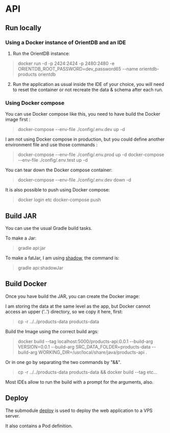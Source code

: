 # API

## Run locally

### Using a Docker instance of OrientDB and an IDE

1. Run the OrientDB instance:

> docker run -d -p 2424:2424 -p 2480:2480 -e ORIENTDB_ROOT_PASSWORD=dev_password65 --name orientdb-products orientdb

2. Run the application as usual inside the IDE of your choice, you will need to reset the container or not recreate the data & schema after each run.

### Using Docker compose

You can use Docker compose like this, you need to have build the Docker image first :

> docker-compose --env-file ./config/.env.dev up -d

I am not using Docker compose in production, but you could define another environment file and use those commands :

> docker-compose --env-file ./config/.env.prod up -d
> docker-compose --env-file ./config/.env.test up -d

You can tear down the Docker compose container:

> docker-compose --env-file ./config/.env.dev down -d

It is also possible to push using Docker compose:

> docker login etc
> docker-compose push

## Build JAR

You can use the usual Gradle build tasks.

To make a Jar:

> gradle api:jar

To make a fatJar, I am using [shadow](https://github.com/johnrengelman/shadow), the command is:

> gradle api:shadowJar

## Build Docker

Once you have build the JAR, you can create the Docker image:

I am storing the data at the same level as the app, but Docker cannot access an upper ('..') directory, so we copy it here, first:

> cp -r ../../products-data products-data

Build the Image using the correct build args:

> docker build --tag localhost:5000/products-api:0.0.1 --build-arg VERSION=0.0.1 --build-arg SRC_DATA_FOLDER=products-data --build-arg WORKING_DIR=/usr/local/share/java/products-api .

Or in one go by separating the two commands by "&&".

> cp -r ../../products-data products-data && docker build --tag etc...

Most IDEs allow to run the build with a prompt for the arguments, also.

## Deploy

The submodule [deploy](../deploy/README.md) is used to deploy the web application to a VPS server.

It also contains a Pod definition.
